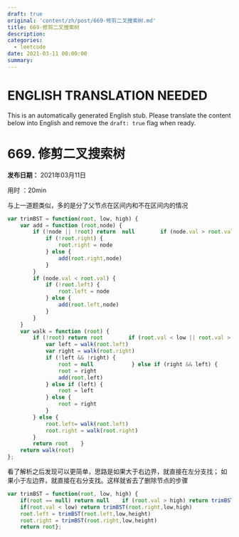 ```yaml
---
draft: true
original: 'content/zh/post/669-修剪二叉搜索树.md'
title: 669-修剪二叉搜索树
description: 
categories:
  - leetcode
date: 2021-03-11 00:00:00
summary: 
---
```


# ENGLISH TRANSLATION NEEDED

This is an automatically generated English stub. Please translate the content below into English and remove the `draft: true` flag when ready.

<!-- ORIGINAL CHINESE CONTENT STARTS -->
# 669. 修剪二叉搜索树

**发布日期：** 2021年03月11日

用时 ：20min

与上一道题类似，多的是分了父节点在区间内和不在区间内的情况

```javascript
var trimBST = function(root, low, high) {
    var add = function (root,node) {
        if (!node || !root) return  null        if (node.val > root.val ) {
            if (!root.right) {
                root.right = node
            } else {
                add(root.right,node)
            }
        }
        if (node.val < root.val) {
            if (!root.left) {
                root.left = node
            } else {
                add(root.left,node)
            }
        }
    }
    var walk = function (root) {
        if (!root) return root        if (root.val < low || root.val > high) {
            var left = walk(root.left)
            var right = walk(root.right)
            if (!left && !right) {
                root = null            } else if (right && left) {
                root = right
                add(root,left)
            } else if (left) {
                root = left
            } else {
                root = right
            }
        } else {
            root.left= walk(root.left)
            root.right = walk(root.right)
        }
        return root    }
    return walk(root)
};
```

看了解析之后发现可以更简单，思路是如果大于右边界，就直接在左分支找； 如果小于左边界，就直接在右分支找。这样就省去了删除节点的步骤

```javascript
var trimBST = function(root, low, high) {
    if(root == null) return null    if (root.val > high) return trimBST(root.left,low,high)
    if(root.val < low) return trimBST(root.right,low,high)
    root.left = trimBST(root.left,low,height)
    root.right = trimBST(root.right,low,height)
    return root};
```
<!-- ORIGINAL CHINESE CONTENT ENDS -->
